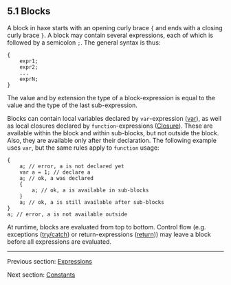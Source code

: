 ## 5.1 Blocks

A block in haxe starts with an opening curly brace `{` and ends with a closing curly brace `}`. A block may contain several expressions, each of which is followed by a semicolon `;`. The general syntax is thus:

```
{
	expr1;
	expr2;
	...
	exprN;
}
```
The value and by extension the type of a block-expression is equal to the value and the type of the last sub-expression.

Blocks can contain local variables declared by `var`-expression ([var](https://github.com/Simn/HaxeManual/tree/master/md/manual/5.10-var.md)), as well as local closures declared by `function`-expressions ([Closure](https://github.com/Simn/HaxeManual/tree/master/md/manual/5.9-Closure.md)). These are available within the block and within sub-blocks, but not outside the block. Also, they are available only after their declaration. The following example uses `var`, but the same rules apply to `function` usage:

```
{
	a; // error, a is not declared yet
	var a = 1; // declare a
	a; // ok, a was declared
	{
		a; // ok, a is available in sub-blocks
	}
	a; // ok, a is still available after sub-blocks
}
a; // error, a is not available outside
```
At runtime, blocks are evaluated from top to bottom. Control flow (e.g. exceptions ([try/catch](https://github.com/Simn/HaxeManual/tree/master/md/manual/5.16-try_catch.md)) or return-expressions ([return](https://github.com/Simn/HaxeManual/tree/master/md/manual/5.17-return.md))) may leave a block before all expressions 
are evaluated.

---

Previous section: [Expressions](https://github.com/Simn/HaxeManual/tree/master/md/manual/5-Expressions.md)

Next section: [Constants](https://github.com/Simn/HaxeManual/tree/master/md/manual/5.2-Constants.md)